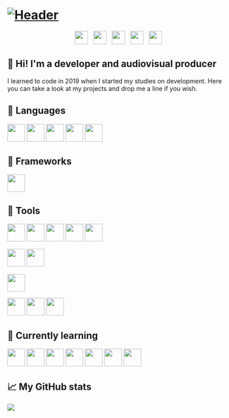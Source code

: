 # [![Header](https://github.com/pablohs1986/pablohs1986/blob/master/phGifGitWhite.gif "Header")](https://pabloherrero.me/)
<p align='center'>
<a href="https://pabloherrero.me/"><img height="30" src="https://github.com/pablohs1986/pablohs1986/blob/master/link.png"></a>&nbsp;&nbsp;
<a href="https://dev.to/pablohs1986"><img height="30" src="https://github.com/pablohs1986/pablohs1986/blob/master/dev.png"></a>&nbsp;&nbsp;
<a href="https://stackoverflow.com/story/pabloherrero"><img height="30" src="https://github.com/pablohs1986/pablohs1986/blob/master/stackoverflow.png"></a>&nbsp;&nbsp;
<a href="https://twitter.com/pablohs1986/"><img height="30" src="https://github.com/pablohs1986/pablohs1986/blob/master/twitter.png"></a>&nbsp;&nbsp;
<a href="https://www.linkedin.com/in/pabloherrero1986/"><img height="30" src="https://github.com/pablohs1986/pablohs1986/blob/master/linkedin.png"></a>
</p>

## 👋 Hi! I'm a developer and audiovisual producer

 I learned to code in 2019 when I started my studies on development. Here you can take a look at my projects and drop me a line if you wish.

## 🧰 Languages
<code><img height="40" src="https://github.com/pablohs1986/pablohs1986/blob/master/icons/java.png"/></code>
<code><img height="40" src="https://github.com/pablohs1986/pablohs1986/blob/master/icons/icons8-sql-50.png"/></code>
<code><img height="40" src="https://github.com/pablohs1986/pablohs1986/blob/master/icons/icons8-xml-50.png"/></code>
<code><img height="40" src="https://github.com/pablohs1986/pablohs1986/blob/master/icons/icons8-html-5-48.png"/></code>
<code><img height="40" src="https://github.com/pablohs1986/pablohs1986/blob/master/icons/icons8-css3-48.png"/></code>

## 🧰 Frameworks
<code><img height="40" src="https://github.com/pablohs1986/pablohs1986/blob/master/icons/icons8-bootstrap-48.png"/></code>

## 🧰 Tools
<code><img height="40" src="https://github.com/pablohs1986/pablohs1986/blob/master/icons/icons8-intellij-idea-48.png"/></code>
<code><img height="40" src="https://github.com/pablohs1986/pablohs1986/blob/master/icons/icons8-pycharm-48.png"/></code>
<code><img height="40" src="https://github.com/pablohs1986/pablohs1986/blob/master/icons/icons8-netbeans-64.png"/></code>
<code><img height="40" src="https://github.com/pablohs1986/pablohs1986/blob/master/icons/icons8-android-os-48.png"/></code>
<code><img height="40" src="https://github.com/pablohs1986/pablohs1986/blob/master/icons/icons8-visual-studio-code-2019-96.png"/></code>

<code><img height="40" src="https://github.com/pablohs1986/pablohs1986/blob/master/icons/sqlDeveloper.png"/></code>
<code><img height="40" src="https://github.com/pablohs1986/pablohs1986/blob/master/icons/icons8-mysql-logo-100.png"/></code>

<code><img height="40" src="https://github.com/pablohs1986/pablohs1986/blob/master/icons/icons8-git-96.png"/></code>

<code><img height="40" src="https://github.com/pablohs1986/pablohs1986/blob/master/icons/icons8-figma-64.png"/></code>
<code><img height="40" src="https://github.com/pablohs1986/pablohs1986/blob/master/icons/icons8-canva-100.png"/></code>
<code><img height="40" src="https://github.com/pablohs1986/pablohs1986/blob/master/icons/icons8-gimp-48.png"/></code>

## 📖 Currently learning
<code><img height="40" src="https://github.com/pablohs1986/pablohs1986/blob/master/icons/jdbc.png"/></code>
<code><img height="40" src="https://github.com/pablohs1986/pablohs1986/blob/master/icons/swing.png"/></code>
<code><img height="40" src="https://github.com/pablohs1986/pablohs1986/blob/master/icons/icons8-javascript-48.png"/></code>
<code><img height="40" src="https://github.com/pablohs1986/pablohs1986/blob/master/icons/icons8-typescript-48.png"/></code>
<code><img height="40" src="https://github.com/pablohs1986/pablohs1986/blob/master/icons/angular.png"/></code>
<code><img height="40" src="https://github.com/pablohs1986/pablohs1986/blob/master/icons/icons8-python-48.png"/></code>
<code><img height="40" src="https://github.com/pablohs1986/pablohs1986/blob/master/icons/icons8-android-os-48.png"/></code>

## 📈 My GitHub stats
<img align="center" src="https://github-readme-stats.vercel.app/api?username=pablohs1986&show_icons=true&theme=dracula&count_private=true&show_icons=true&hide_title=true"/>
